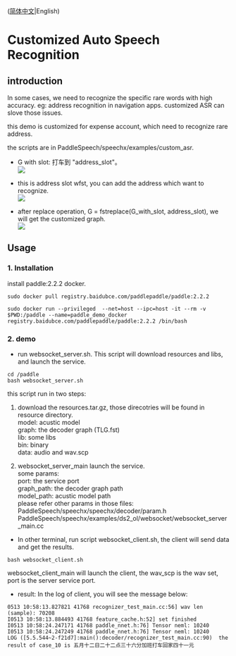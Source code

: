 ([简体中文](./README_cn.md)|English)

# Customized Auto Speech Recognition

## introduction
In some cases, we need to recognize the specific rare words with high accuracy. eg: address recognition in navigation apps. customized ASR can slove those issues.

this demo is customized for expense account, which need to recognize rare address.

the scripts are in PaddleSpeech/speechx/examples/custom_asr.

* G with slot: 打车到 "address_slot"。  
![](https://ai-studio-static-online.cdn.bcebos.com/28d9ef132a7f47a895a65ae9e5c4f55b8f472c9f3dd24be8a2e66e0b88b173a4)

* this is address slot wfst, you can add the address which want to recognize.  
![](https://ai-studio-static-online.cdn.bcebos.com/47c89100ef8c465bac733605ffc53d76abefba33d62f4d818d351f8cea3c8fe2)

* after replace operation, G = fstreplace(G_with_slot, address_slot), we will get the customized graph.  
![](https://ai-studio-static-online.cdn.bcebos.com/60a3095293044f10b73039ab10c7950d139a6717580a44a3ba878c6e74de402b)  

## Usage
### 1. Installation
install paddle:2.2.2 docker.
```
sudo docker pull registry.baidubce.com/paddlepaddle/paddle:2.2.2

sudo docker run --privileged  --net=host --ipc=host -it --rm -v $PWD:/paddle --name=paddle_demo_docker registry.baidubce.com/paddlepaddle/paddle:2.2.2 /bin/bash 
```

### 2. demo
* run websocket_server.sh.  This script will download resources and libs, and launch the service.
```
cd /paddle
bash websocket_server.sh
```
this script run in two steps:  
1. download the resources.tar.gz, those direcotries will be found in resource directory.  
model: acustic model  
graph: the decoder graph (TLG.fst)  
lib: some libs  
bin: binary  
data: audio and wav.scp  

2. websocket_server_main launch the service.  
some params:  
port: the service port  
graph_path: the decoder graph path  
model_path: acustic model path  
please refer other params in those files:  
PaddleSpeech/speechx/speechx/decoder/param.h  
PaddleSpeech/speechx/examples/ds2_ol/websocket/websocket_server_main.cc  

* In other terminal, run script websocket_client.sh, the client will send data and get the results.
```
bash websocket_client.sh
```
websocket_client_main will launch the client, the wav_scp is the wav set, port is the server service port.

* result:
In the log of client, you will see the message below:
```
0513 10:58:13.827821 41768 recognizer_test_main.cc:56] wav len (sample): 70208
I0513 10:58:13.884493 41768 feature_cache.h:52] set finished
I0513 10:58:24.247171 41768 paddle_nnet.h:76] Tensor neml: 10240
I0513 10:58:24.247249 41768 paddle_nnet.h:76] Tensor neml: 10240
LOG ([5.5.544~2-f21d7]:main():decoder/recognizer_test_main.cc:90)  the result of case_10 is 五月十二日二十二点三十六分加班打车回家四十一元
```
